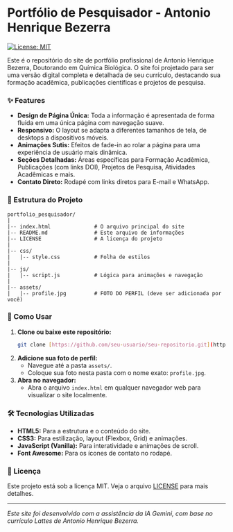 # Portfólio de Pesquisador - Antonio Henrique Bezerra

[![License: MIT](https://img.shields.io/badge/License-MIT-yellow.svg)](https://opensource.org/licenses/MIT)

Este é o repositório do site de portfólio profissional de Antonio Henrique Bezerra, Doutorando em Química Biológica. O site foi projetado para ser uma versão digital completa e detalhada de seu currículo, destacando sua formação acadêmica, publicações científicas e projetos de pesquisa.

### ✨ Features

* **Design de Página Única:** Toda a informação é apresentada de forma fluida em uma única página com navegação suave.
* **Responsivo:** O layout se adapta a diferentes tamanhos de tela, de desktops a dispositivos móveis.
* **Animações Sutis:** Efeitos de fade-in ao rolar a página para uma experiência de usuário mais dinâmica.
* **Seções Detalhadas:** Áreas específicas para Formação Acadêmica, Publicações (com links DOI), Projetos de Pesquisa, Atividades Acadêmicas e mais.
* **Contato Direto:** Rodapé com links diretos para E-mail e WhatsApp.

### 📂 Estrutura do Projeto

```
portfolio_pesquisador/
|
|-- index.html              # O arquivo principal do site
|-- README.md               # Este arquivo de informações
|-- LICENSE                 # A licença do projeto
|
|-- css/
|   |-- style.css           # Folha de estilos
|
|-- js/
|   |-- script.js           # Lógica para animações e navegação
|
|-- assets/
|   |-- profile.jpg         # FOTO DO PERFIL (deve ser adicionada por você)
```

### 🚀 Como Usar

1.  **Clone ou baixe este repositório:**
    ```bash
    git clone [https://github.com/seu-usuario/seu-repositorio.git](https://github.com/seu-usuario/seu-repositorio.git)
    ```
2.  **Adicione sua foto de perfil:**
    * Navegue até a pasta `assets/`.
    * Coloque sua foto nesta pasta com o nome exato: `profile.jpg`.
3.  **Abra no navegador:**
    * Abra o arquivo `index.html` em qualquer navegador web para visualizar o site localmente.

### 🛠️ Tecnologias Utilizadas

* **HTML5:** Para a estrutura e o conteúdo do site.
* **CSS3:** Para estilização, layout (Flexbox, Grid) e animações.
* **JavaScript (Vanilla):** Para interatividade e animações de scroll.
* **Font Awesome:** Para os ícones de contato no rodapé.

### 📄 Licença

Este projeto está sob a licença MIT. Veja o arquivo [LICENSE](LICENSE) para mais detalhes.

---
*Este site foi desenvolvido com a assistência da IA Gemini, com base no currículo Lattes de Antonio Henrique Bezerra.*